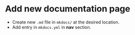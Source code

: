 # Add new documentation page

- Create new `.md` file in `mkdocs/` at the desired location.
- Add entry in `mkdocs.yml` in **nav** section.
